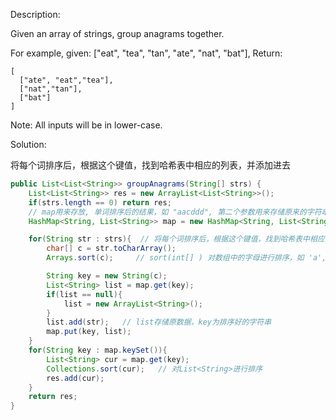 Description:

Given an array of strings, group anagrams together.

For example, given: ["eat", "tea", "tan", "ate", "nat", "bat"], 
Return:
```
[
  ["ate", "eat","tea"],
  ["nat","tan"],
  ["bat"]
]
```
Note: All inputs will be in lower-case.

Solution:

将每个词排序后，根据这个键值，找到哈希表中相应的列表，并添加进去

```java
public List<List<String>> groupAnagrams(String[] strs) {
    List<List<String>> res = new ArrayList<List<String>>();
    if(strs.length == 0) return res;
    // map用来存放, 单词排序后的结果，如 "aacddd", 第二个参数用来存储原来的字符串存入的list
    HashMap<String, List<String>> map = new HashMap<String, List<String>>();

    for(String str : strs){  // 将每个词排序后，根据这个键值，找到哈希表中相应的列表，并添加进去
        char[] c = str.toCharArray();
        Arrays.sort(c);     // sort(int[] ) 对数组中的字母进行排序，如 'a', 'a', 'c', 'd', 'd', 'd'

        String key = new String(c);
        List<String> list = map.get(key);
        if(list == null){
            list = new ArrayList<String>();
        }
        list.add(str);   // list存储原数据，key为排序好的字符串
        map.put(key, list);
    }
    for(String key : map.keySet()){
        List<String> cur = map.get(key);
        Collections.sort(cur);   // 对List<String>进行排序
        res.add(cur);
    }
    return res;
}
```


